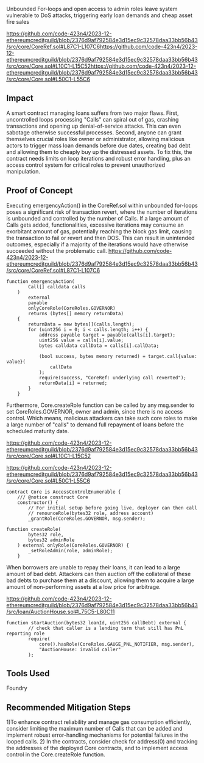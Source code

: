 Unbounded For-loops and open access to admin roles leave system vulnerable to DoS attacks, triggering early loan demands and cheap asset fire sales

https://github.com/code-423n4/2023-12-ethereumcreditguild/blob/2376d9af792584e3d15ec9c32578daa33bb56b43/src/core/CoreRef.sol#L87C1-L107C6https://github.com/code-423n4/2023-12-ethereumcreditguild/blob/2376d9af792584e3d15ec9c32578daa33bb56b43/src/core/Core.sol#L10C1-L15C52https://github.com/code-423n4/2023-12-ethereumcreditguild/blob/2376d9af792584e3d15ec9c32578daa33bb56b43/src/core/Core.sol#L50C1-L55C6

## Impact
A smart contract managing loans suffers from two major flaws. First, uncontrolled loops processing "Calls" can spiral out of gas, crashing transactions and opening up denial-of-service attacks. This can even sabotage otherwise successful processes. Second, anyone can grant themselves crucial roles like owner or administrator, allowing malicious actors to trigger mass loan demands before due dates, creating bad debt and allowing them to cheaply buy up the distressed assets. To fix this, the contract needs limits on loop iterations and robust error handling, plus an access control system for critical roles to prevent unauthorized manipulation.

## Proof of Concept
Executing emergencyAction() in the CoreRef.sol within unbounded for-loops poses a significant risk of transaction revert, where the number of iterations is unbounded and controlled by the number of Calls. If a large amount of Calls gets added, functionalities, excessive iterations may consume an exorbitant amount of gas, potentially reaching the block gas limit, causing the transaction to fail or revert and then DOS. This can result in unintended outcomes, especially if a majority of the iterations would have otherwise succeeded without the problematic call. 
https://github.com/code-423n4/2023-12-ethereumcreditguild/blob/2376d9af792584e3d15ec9c32578daa33bb56b43/src/core/CoreRef.sol#L87C1-L107C6

```solidity
function emergencyAction(
        Call[] calldata calls
    )
        external
        payable
        onlyCoreRole(CoreRoles.GOVERNOR)
        returns (bytes[] memory returnData)
    {
        returnData = new bytes[](calls.length);
        for (uint256 i = 0; i < calls.length; i++) {
            address payable target = payable(calls[i].target);
            uint256 value = calls[i].value;
            bytes calldata callData = calls[i].callData;

            (bool success, bytes memory returned) = target.call{value: value}(
                callData
            );
            require(success, "CoreRef: underlying call reverted");
            returnData[i] = returned;
        }
    }
```
 
Furthermore, Core.createRole function can be called by any msg.sender to set CoreRoles.GOVERNOR, owner and admin, since there is no access control. Which means, malicious attackers can take such core roles to make a large number of "calls" to  demand full repayment of loans before the scheduled maturity date.

https://github.com/code-423n4/2023-12-ethereumcreditguild/blob/2376d9af792584e3d15ec9c32578daa33bb56b43/src/core/Core.sol#L10C1-L15C52

https://github.com/code-423n4/2023-12-ethereumcreditguild/blob/2376d9af792584e3d15ec9c32578daa33bb56b43/src/core/Core.sol#L50C1-L55C6
```solidity
contract Core is AccessControlEnumerable {
    /// @notice construct Core
    constructor() {
        // For initial setup before going live, deployer can then call
        // renounceRole(bytes32 role, address account)
        _grantRole(CoreRoles.GOVERNOR, msg.sender);
```
```solidity
function createRole(
        bytes32 role,
        bytes32 adminRole
    ) external onlyRole(CoreRoles.GOVERNOR) {
        _setRoleAdmin(role, adminRole);
    }
```
When borrowers are unable to repay their loans, it can lead to a large amount of bad debt. Attackers can then auction off the collateral of these bad debts to purchase them at a discount, allowing them to acquire a large amount of non-performing assets at a low price for arbitrage. 

https://github.com/code-423n4/2023-12-ethereumcreditguild/blob/2376d9af792584e3d15ec9c32578daa33bb56b43/src/loan/AuctionHouse.sol#L75C5-L80C11

```solidity
function startAuction(bytes32 loanId, uint256 callDebt) external {
        // check that caller is a lending term that still has PnL reporting role
        require(
            core().hasRole(CoreRoles.GAUGE_PNL_NOTIFIER, msg.sender),
            "AuctionHouse: invalid caller"
        );
```

## Tools Used
Foundry

## Recommended Mitigation Steps
1)To enhance contract reliability and manage gas consumption efficiently, consider limiting the maximum number of Calls that can be added and implement robust error-handling mechanisms for potential failures in the looped calls. 2) In the contracts, consider check for address(0) and tracking the addresses of the deployed Core contracts, and to implement access control in the Core.createRole function. 